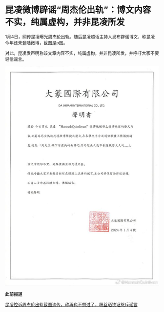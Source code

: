# 昆凌微博辟谣“周杰伦出轨”：博文内容不实，纯属虚构，并非昆凌所发

1月4日，网传昆凌曝光周杰伦出轨。随后昆凌超话主持人发布辟谣博文，称昆凌今年还未登陆微博，截图是p图。

对此，昆凌发声明称该文章内容不实，纯属虚构，并非昆凌所发，并呼吁大家不要轻信谣言。

![184c611c5640b171dbce6054897ed9fd.jpg](https://raw.githubusercontent.com/qqhsx/qqnews_image/main/2024/01/04/昆凌微博辟谣“周杰伦出轨”：博文内容不实，纯属虚构，并非昆凌所发/184c611c5640b171dbce6054897ed9fd.jpg)

**此前报道**

[昆凌控诉周杰伦出轨截图流传，称再也不想过了，粉丝晒铁证怒斥谣言](https://news.qq.com/rain/a/20240104A05T6D00)

